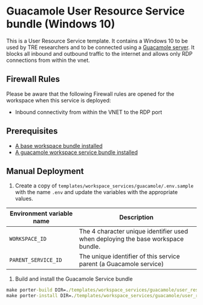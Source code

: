 # Guacamole User Resource Service bundle (Windows 10)

This is a User Resource Service template. It contains a Windows 10 to be used by TRE researchers and to be connected using a [Guacamole server](https://guacamole.apache.org/).
It blocks all inbound and outbound traffic to the internet and allows only RDP connections from within the vnet.

## Firewall Rules

Please be aware that the following Firewall rules are opened for the workspace when this service is deployed:

- Inbound connectivity from within the VNET to the RDP port

## Prerequisites

- [A base workspace bundle installed](../workspaces/base.md)
- [A guacamole workspace service bundle installed](../workspace-services/guacamole.md)

## Manual Deployment

1. Create a copy of `templates/workspace_services/guacamole/.env.sample` with the name `.env` and update the variables with the appropriate values.

  | Environment variable name | Description |
  | ------------------------- | ----------- |
  | `WORKSPACE_ID` | The 4 character unique identifier used when deploying the base workspace bundle. |
  | `PARENT_SERVICE_ID` | The unique identifier of this service parent (a Guacamole service) |

1. Build and install the Guacamole Service bundle

  ```cmd
  make porter-build DIR=./templates/workspace_services/guacamole/user_resources/guacamole-azure-win10vm
  make porter-install DIR=./templates/workspace_services/guacamole/user_resources/guacamole-azure-win10vm
  ```
